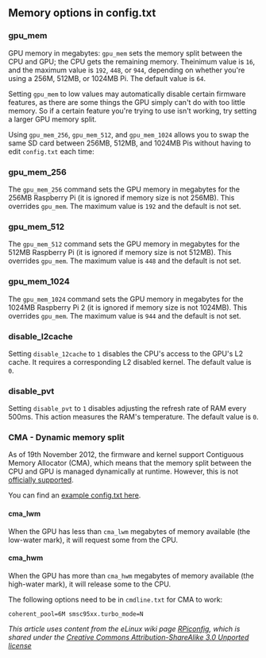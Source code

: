 ## Memory options in config.txt

### gpu_mem

GPU memory in megabytes: `gpu_mem` sets the memory split between the CPU and GPU; the CPU gets the remaining memory. Theinimum value is `16`, and the maximum value is `192`, `448`, or `944`, depending on whether you're using a 256M, 512MB, or 1024MB Pi. The default value is `64`.

Setting `gpu_mem` to low values may automatically disable certain firmware features, as there are some things the GPU simply can't do with too little memory. So if a certain feature you're trying to use isn't working, try setting a larger GPU memory split.

Using `gpu_mem_256`, `gpu_mem_512`, and `gpu_mem_1024` allows you to swap the same SD card between 256MB, 512MB, and 1024MB Pis without having to edit `config.txt` each time:

### gpu_mem_256

The `gpu_mem_256` command sets the GPU memory in megabytes for the 256MB Raspberry Pi (it is ignored if memory size is not 256MB). This overrides `gpu_mem`. The maximum value is `192` and the default is not set.

### gpu_mem_512

The `gpu_mem_512` command sets the GPU memory in megabytes for the 512MB Raspberry Pi (it is ignored if memory size is not 512MB). This overrides `gpu_mem`. The maximum value is `448` and the default is not set.

### gpu_mem_1024

The `gpu_mem_1024` command sets the GPU memory in megabytes for the 1024MB Raspberry Pi 2 (it is ignored if memory size is not 1024MB). This overrides `gpu_mem`. The maximum value is `944` and the default is not set.

### disable_l2cache

Setting `disable_12cache` to `1` disables the CPU's access to the GPU's L2 cache. It requires a corresponding L2 disabled kernel. The default value is `0`.

### disable_pvt

Setting `disable_pvt` to `1` disables adjusting the refresh rate of RAM every 500ms. This action measures the RAM's temperature. The default value is `0`.

### CMA - Dynamic memory split

As of 19th November 2012, the firmware and kernel support Contiguous Memory Allocator (CMA), which means that the memory split between the CPU and GPU is managed dynamically at runtime. However, this is not [officially supported](https://github.com/raspberrypi/linux/issues/503).

You can find an [example config.txt here](http://www.raspberrypi.org/phpBB3/viewtopic.php?p=223549#p223549).

#### cma_lwm

When the GPU has less than `cma_lwm` megabytes of memory available (the low-water mark), it will request some from the CPU.

#### cma_hwm

When the GPU has more than `cma_hwm` megabytes of memory available (the high-water mark), it will release some to the CPU.

The following options need to be in `cmdline.txt` for CMA to work:

```
coherent_pool=6M smsc95xx.turbo_mode=N
```




*This article uses content from the eLinux wiki page [RPiconfig](http://elinux.org/RPiconfig), which is shared under the [Creative Commons Attribution-ShareAlike 3.0 Unported license](http://creativecommons.org/licenses/by-sa/3.0/)*
